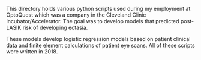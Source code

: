 This directory holds various python scripts used during my employment at OptoQuest which was a company in the Cleveland Clinic Incubator/Accelerator. The goal was to develop models that predicted post-LASIK risk of developing ectasia.

These models develop logistic regression models based on patient clinical data and finite element calculations of patient eye scans. All of these scripts were written in 2018.
